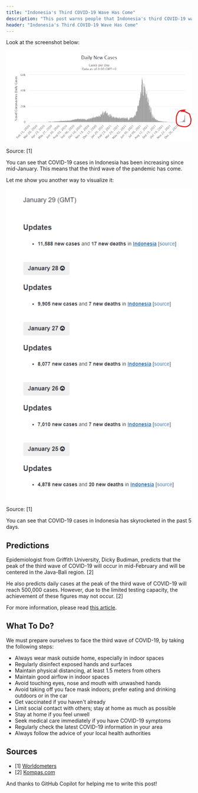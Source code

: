 ```yaml
---
title: "Indonesia's Third COVID-19 Wave Has Come"
description: "This post warns people that Indonesia's third COVID-19 wave has come"
header: "Indonesia's Third COVID-19 Wave Has Come"
---
```


Look at the screenshot below:

![](img/covid-19-cases-graph.png)

Source: [1]

You can see that COVID-19 cases in Indonesia has been increasing since mid-January. This means that the third wave of the pandemic has come.

Let me show you another way to visualize it:

![](img/covid-19-cases-5-days.png)

Source: [1]

You can see that COVID-19 cases in Indonesia has skyrocketed in the past 5 days.

## Predictions

Epidemiologist from Griffith University, Dicky Budiman, predicts that the peak of the third wave of COVID-19 will occur in mid-February and will be centered in the Java-Bali region. [2]

He also predicts daily cases at the peak of the third wave of COVID-19 will reach 500,000 cases. However, due to the limited testing capacity, the achievement of these figures may not occur. [2]

For more information, please read [this article](https://www.kompas.com/sains/read/2022/01/28/090300923/kasus-covid-19-melonjak-epidemiolog-ingatkan-ancaman-gelombang-ketiga?page=all).

## What To Do?

We must prepare ourselves to face the third wave of COVID-19, by taking the following steps:
- Always wear mask outside home, especially in indoor spaces
- Regularly disinfect exposed hands and surfaces
- Maintain physical distancing, at least 1.5 meters from others
- Maintain good airflow in indoor spaces
- Avoid touching eyes, nose and mouth with unwashed hands
- Avoid taking off you face mask indoors; prefer eating and drinking outdoors or in the car
- Get vaccinated if you haven't already
- Limit social contact with others; stay at home as much as possible
- Stay at home if you feel unwell
- Seek medical care immediately if you have COVID-19 symptoms
- Regularly check the latest COVID-19 information in your area
- Always follow the advice of your local health authorities

## Sources

- [1] [Worldometers](https://www.worldometers.info/coronavirus/country/indonesia/)
- [2] [Kompas.com](https://www.kompas.com/sains/read/2022/01/28/090300923/kasus-covid-19-melonjak-epidemiolog-ingatkan-ancaman-gelombang-ketiga?page=all)

And thanks to GitHub Copilot for helping me to write this post!